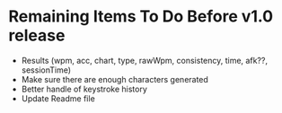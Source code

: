 # Remaining Items To Do Before v1.0 release

- Results (wpm, acc, chart, type, rawWpm,
  consistency, time, afk??, sessionTime)
- Make sure there are enough characters generated
- Better handle of keystroke history
- Update Readme file
